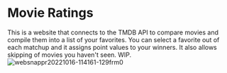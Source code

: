 # Movie Ratings
This is a website that connects to the TMDB API to compare movies and compile them into a list of your favorites. You can select a favorite out of each matchup and it assigns point values to your winners. It also allows skipping of movies you haven't seen. WIP.
![websnappr20221016-114161-129frm0](https://github.com/Flopalop2/movieratings/assets/69126427/21396c2c-90b9-4a30-9ca6-f1233edc86fb)
